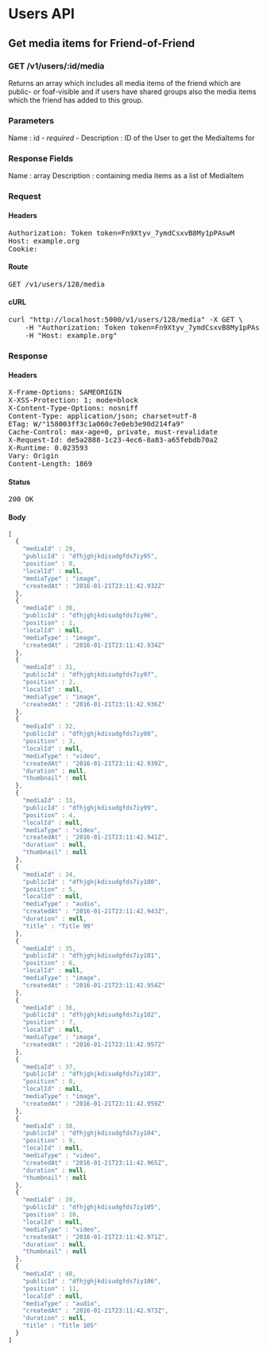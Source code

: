 # Users API

## Get media items for Friend-of-Friend

### GET /v1/users/:id/media

Returns an array which includes all media items of the friend which are public- or foaf-visible and if users have shared groups also the media items which the friend has added to this group.

### Parameters

Name : id *- required -*
Description : ID of the User to get the MediaItems for


### Response Fields

Name : array
Description : containing media items as a list of MediaItem

### Request

#### Headers

<pre>Authorization: Token token=Fn9Xtyv_7ymdCsxvB8My1pPAswM
Host: example.org
Cookie: </pre>

#### Route

<pre>GET /v1/users/128/media</pre>

#### cURL

<pre class="request">curl &quot;http://localhost:5000/v1/users/128/media&quot; -X GET \
	-H &quot;Authorization: Token token=Fn9Xtyv_7ymdCsxvB8My1pPAswM&quot; \
	-H &quot;Host: example.org&quot;</pre>

### Response

#### Headers

<pre>X-Frame-Options: SAMEORIGIN
X-XSS-Protection: 1; mode=block
X-Content-Type-Options: nosniff
Content-Type: application/json; charset=utf-8
ETag: W/&quot;158003ff3c1a060c7e0eb3e90d214fa9&quot;
Cache-Control: max-age=0, private, must-revalidate
X-Request-Id: de5a2888-1c23-4ec6-8a83-a65febdb70a2
X-Runtime: 0.023593
Vary: Origin
Content-Length: 1869</pre>

#### Status

<pre>200 OK</pre>

#### Body

```javascript
[
  {
    "mediaId" : 29,
    "publicId" : "dfhjghjkdisudgfds7iy95",
    "position" : 0,
    "localId" : null,
    "mediaType" : "image",
    "createdAt" : "2016-01-21T23:11:42.932Z"
  },
  {
    "mediaId" : 30,
    "publicId" : "dfhjghjkdisudgfds7iy96",
    "position" : 1,
    "localId" : null,
    "mediaType" : "image",
    "createdAt" : "2016-01-21T23:11:42.934Z"
  },
  {
    "mediaId" : 31,
    "publicId" : "dfhjghjkdisudgfds7iy97",
    "position" : 2,
    "localId" : null,
    "mediaType" : "image",
    "createdAt" : "2016-01-21T23:11:42.936Z"
  },
  {
    "mediaId" : 32,
    "publicId" : "dfhjghjkdisudgfds7iy98",
    "position" : 3,
    "localId" : null,
    "mediaType" : "video",
    "createdAt" : "2016-01-21T23:11:42.939Z",
    "duration" : null,
    "thumbnail" : null
  },
  {
    "mediaId" : 33,
    "publicId" : "dfhjghjkdisudgfds7iy99",
    "position" : 4,
    "localId" : null,
    "mediaType" : "video",
    "createdAt" : "2016-01-21T23:11:42.941Z",
    "duration" : null,
    "thumbnail" : null
  },
  {
    "mediaId" : 34,
    "publicId" : "dfhjghjkdisudgfds7iy100",
    "position" : 5,
    "localId" : null,
    "mediaType" : "audio",
    "createdAt" : "2016-01-21T23:11:42.943Z",
    "duration" : null,
    "title" : "Title 99"
  },
  {
    "mediaId" : 35,
    "publicId" : "dfhjghjkdisudgfds7iy101",
    "position" : 6,
    "localId" : null,
    "mediaType" : "image",
    "createdAt" : "2016-01-21T23:11:42.954Z"
  },
  {
    "mediaId" : 36,
    "publicId" : "dfhjghjkdisudgfds7iy102",
    "position" : 7,
    "localId" : null,
    "mediaType" : "image",
    "createdAt" : "2016-01-21T23:11:42.957Z"
  },
  {
    "mediaId" : 37,
    "publicId" : "dfhjghjkdisudgfds7iy103",
    "position" : 8,
    "localId" : null,
    "mediaType" : "image",
    "createdAt" : "2016-01-21T23:11:42.959Z"
  },
  {
    "mediaId" : 38,
    "publicId" : "dfhjghjkdisudgfds7iy104",
    "position" : 9,
    "localId" : null,
    "mediaType" : "video",
    "createdAt" : "2016-01-21T23:11:42.965Z",
    "duration" : null,
    "thumbnail" : null
  },
  {
    "mediaId" : 39,
    "publicId" : "dfhjghjkdisudgfds7iy105",
    "position" : 10,
    "localId" : null,
    "mediaType" : "video",
    "createdAt" : "2016-01-21T23:11:42.971Z",
    "duration" : null,
    "thumbnail" : null
  },
  {
    "mediaId" : 40,
    "publicId" : "dfhjghjkdisudgfds7iy106",
    "position" : 11,
    "localId" : null,
    "mediaType" : "audio",
    "createdAt" : "2016-01-21T23:11:42.973Z",
    "duration" : null,
    "title" : "Title 105"
  }
]
```
